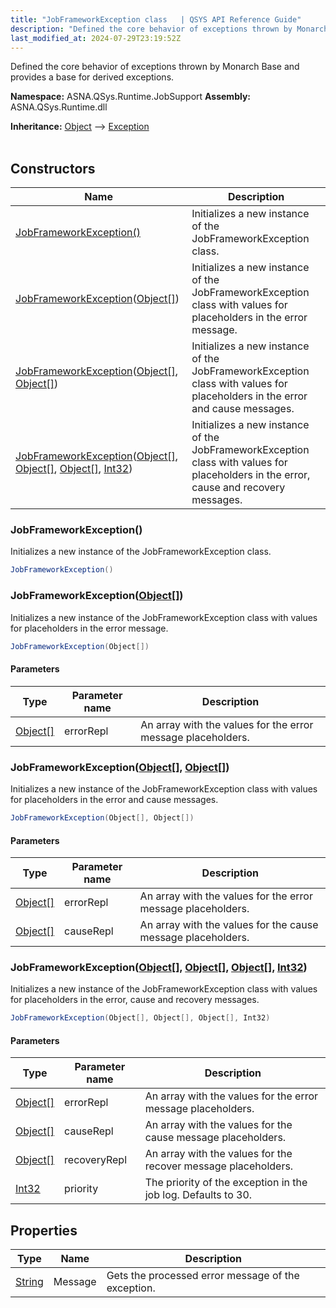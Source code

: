 ```yaml
---
title: "JobFrameworkException class   | QSYS API Reference Guide"
description: "Defined the core behavior of exceptions thrown by Monarch Base and provides a base for derived exceptions. "
last_modified_at: 2024-07-29T23:19:52Z
---
```


Defined the core behavior of exceptions thrown by Monarch Base and provides a base for derived exceptions.

**Namespace:** ASNA.QSys.Runtime.JobSupport
**Assembly:** ASNA.QSys.Runtime.dll

**Inheritance:** [Object](https://docs.microsoft.com/en-us/dotnet/api/system.object) --> [Exception](https://docs.microsoft.com/en-us/dotnet/api/system.exception)
<br>
<br>

## Constructors

| Name | Description |
| --- | --- |
| [JobFrameworkException()](#jobframeworkexception) | Initializes a new instance of the JobFrameworkException class.
| [JobFrameworkException](#jobframeworkexceptionobject)([Object\[\]](https://docs.microsoft.com/en-us/dotnet/api/system.object)) | Initializes a new instance of the JobFrameworkException class with values for placeholders in the error message.
| [JobFrameworkException](#jobframeworkexceptionobject--object)([Object\[\]](https://docs.microsoft.com/en-us/dotnet/api/system.object), [Object\[\]](https://docs.microsoft.com/en-us/dotnet/api/system.object)) | Initializes a new instance of the JobFrameworkException class with values for placeholders in the error and cause messages.
| [JobFrameworkException](#jobframeworkexceptionobject--object--object--int32)([Object\[\]](https://docs.microsoft.com/en-us/dotnet/api/system.object), [Object\[\]](https://docs.microsoft.com/en-us/dotnet/api/system.object), [Object\[\]](https://docs.microsoft.com/en-us/dotnet/api/system.object), [Int32](https://docs.microsoft.com/en-us/dotnet/api/system.int32)) | Initializes a new instance of the JobFrameworkException class with values for placeholders in the error, cause and recovery messages.

### JobFrameworkException()

Initializes a new instance of the JobFrameworkException class.

```cs
JobFrameworkException()
```

### JobFrameworkException([Object\[\]](https://docs.microsoft.com/en-us/dotnet/api/system.object))

Initializes a new instance of the JobFrameworkException class with values for placeholders in the error message.

```cs
JobFrameworkException(Object[])
```

#### Parameters

| Type | Parameter name | Description
| --- | --- | ---
| [Object\[\]](https://docs.microsoft.com/en-us/dotnet/api/system.object) | errorRepl | An array with the values for the error message placeholders.

### JobFrameworkException([Object\[\]](https://docs.microsoft.com/en-us/dotnet/api/system.object), [Object\[\]](https://docs.microsoft.com/en-us/dotnet/api/system.object))

Initializes a new instance of the JobFrameworkException class with values for placeholders in the error and cause messages.

```cs
JobFrameworkException(Object[], Object[])
```

#### Parameters

| Type | Parameter name | Description
| --- | --- | ---
| [Object\[\]](https://docs.microsoft.com/en-us/dotnet/api/system.object) | errorRepl | An array with the values for the error message placeholders.
| [Object\[\]](https://docs.microsoft.com/en-us/dotnet/api/system.object) | causeRepl | An array with the values for the cause message placeholders.

### JobFrameworkException([Object\[\]](https://docs.microsoft.com/en-us/dotnet/api/system.object), [Object\[\]](https://docs.microsoft.com/en-us/dotnet/api/system.object), [Object\[\]](https://docs.microsoft.com/en-us/dotnet/api/system.object), [Int32](https://docs.microsoft.com/en-us/dotnet/api/system.int32))

Initializes a new instance of the JobFrameworkException class with values for placeholders in the error, cause and recovery messages.

```cs
JobFrameworkException(Object[], Object[], Object[], Int32)
```

#### Parameters

| Type | Parameter name | Description
| --- | --- | ---
| [Object\[\]](https://docs.microsoft.com/en-us/dotnet/api/system.object) | errorRepl | An array with the values for the error message placeholders.
| [Object\[\]](https://docs.microsoft.com/en-us/dotnet/api/system.object) | causeRepl | An array with the values for the cause message placeholders.
| [Object\[\]](https://docs.microsoft.com/en-us/dotnet/api/system.object) | recoveryRepl | An array with the values for the recover message placeholders.
| [Int32](https://docs.microsoft.com/en-us/dotnet/api/system.int32) | priority | The priority of the exception in the job log. Defaults to 30.

## Properties

| Type | Name | Description
| --- | --- | --- 
| [String](https://learn.microsoft.com/en-us/dotnet/api/system.string?view=net-8.0) | Message | Gets the processed error message of the exception. |
